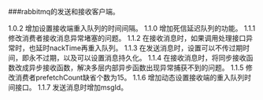 ###rabbitmq的发送和接收客户端。

1.0.2 增加设置接收端重入队列的时间间隔。
1.1.0 增加死信延迟队列的功能。
1.1.1 修改消费者接收消息异常堵塞的问题。
1.1.2 在接收消息时，如果调用处理接口异常时，也延时nackTime再重入队列。
1.1.3 在发送消息时，设置可以不传过期时间，即永不过期，以及可以设置消息持久化。
1.1.4 在接收消息时，将同步接收函数改成异步接收函数，解决多层内部异步函数出现异常捕获不到的问题。
1.1.5 修改消费者prefetchCount缺省个数为15。
1.1.6 增加动态设置接收端的重入队列时间接口。
1.1.7 发送消息时增加msgId。